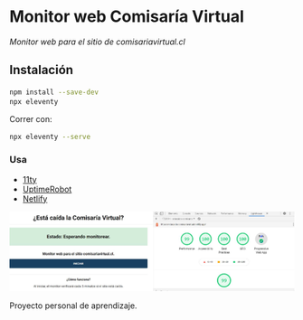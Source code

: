 # Monitor web Comisaría Virtual

_Monitor web para el sitio de comisariavirtual.cl_

## Instalación

```bash
npm install --save-dev
npx eleventy
```

Correr con:

```bash
npx eleventy --serve
```

### Usa
* [11ty](https://www.11ty.dev/)
* [UptimeRobot](https://uptimerobot.com/)
* [Netlify](https://www.netlify.com/)

![alt text](https://github.com/jgarmendia/aviso-com-v/raw/master/esta-caida-com.JPG "Yay!")

Proyecto personal de aprendizaje.
